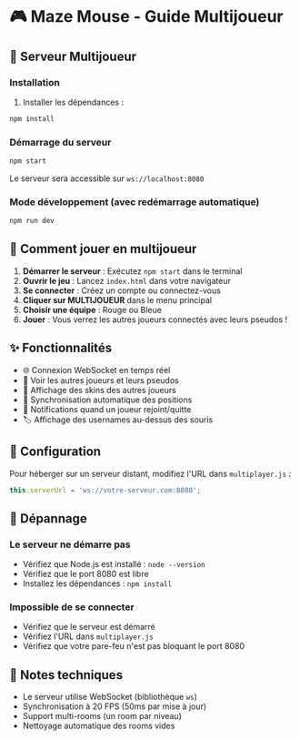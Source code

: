 # 🎮 Maze Mouse - Guide Multijoueur

## 📡 Serveur Multijoueur

### Installation

1. Installer les dépendances :
```bash
npm install
```

### Démarrage du serveur

```bash
npm start
```

Le serveur sera accessible sur `ws://localhost:8080`

### Mode développement (avec redémarrage automatique)

```bash
npm run dev
```

## 🎯 Comment jouer en multijoueur

1. **Démarrer le serveur** : Exécutez `npm start` dans le terminal
2. **Ouvrir le jeu** : Lancez `index.html` dans votre navigateur
3. **Se connecter** : Créez un compte ou connectez-vous
4. **Cliquer sur MULTIJOUEUR** dans le menu principal
5. **Choisir une équipe** : Rouge ou Bleue
6. **Jouer** : Vous verrez les autres joueurs connectés avec leurs pseudos !

## ✨ Fonctionnalités

- 🌐 Connexion WebSocket en temps réel
- 👥 Voir les autres joueurs et leurs pseudos
- 🎨 Affichage des skins des autres joueurs
- 🔄 Synchronisation automatique des positions
- 💬 Notifications quand un joueur rejoint/quitte
- 🏷️ Affichage des usernames au-dessus des souris

## 🔧 Configuration

Pour héberger sur un serveur distant, modifiez l'URL dans `multiplayer.js` :

```javascript
this.serverUrl = 'ws://votre-serveur.com:8080';
```

## 🐛 Dépannage

### Le serveur ne démarre pas
- Vérifiez que Node.js est installé : `node --version`
- Vérifiez que le port 8080 est libre
- Installez les dépendances : `npm install`

### Impossible de se connecter
- Vérifiez que le serveur est démarré
- Vérifiez l'URL dans `multiplayer.js`
- Vérifiez que votre pare-feu n'est pas bloquant le port 8080

## 📝 Notes techniques

- Le serveur utilise WebSocket (bibliothèque `ws`)
- Synchronisation à 20 FPS (50ms par mise à jour)
- Support multi-rooms (un room par niveau)
- Nettoyage automatique des rooms vides

